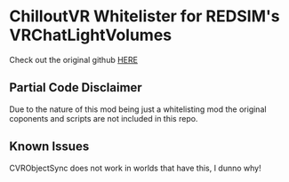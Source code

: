 # ChilloutVR Whitelister for REDSIM's VRChatLightVolumes
Check out the original github [HERE](https://github.com/REDSIM/VRCLightVolumes)

## Partial Code Disclaimer
Due to the nature of this mod being just a whitelisting mod the original coponents and scripts are not included in this repo.

## Known Issues
CVRObjectSync does not work in worlds that have this, I dunno why!
